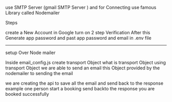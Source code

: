 use SMTP Server (gmail SMTP Server )
and for Connecting use famous Library called Nodemailer

Steps

create a New Account in Google
turn on 2 step Verification
After this Generate app password
and past app password and email in .env file

---

setup Over Node mailer

Inside email_config.js create transport Object
what is transport Object
using transport Object we are able to send an email this Object provided by the nodemailer
to sending the email

we are creating the api to save all the email
and send back to the response example one person start a booking send backto the response
you are booked successfully
